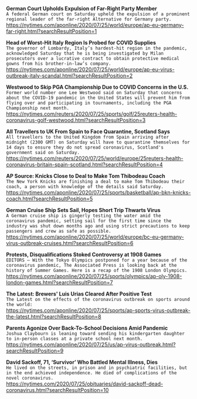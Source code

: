 **German Court Upholds Expulsion of Far-Right Party Member**\
`A federal German court on Saturday upheld the expulsion of a prominent regional leader of the far-right Alternative for Germany party.`\
https://nytimes.com/aponline/2020/07/25/world/europe/ap-eu-germany-far-right.html?searchResultPosition=1

**Head of Worst-Hit Italy Region Is Probed for COVID Supplies**\
`The governor of Lombardy, Italy’s hardest-hit region in the pandemic, acknowledged Saturday that he is being investigated by Milan prosecutors over a lucrative contract to obtain protective medical gowns from his brother-in-law’s company. `\
https://nytimes.com/aponline/2020/07/25/world/europe/ap-eu-virus-outbreak-italy-scandal.html?searchResultPosition=2

**Westwood to Skip PGA Championship Due to COVID Concerns in the U.S.**\
`Former world number one Lee Westwood said on Saturday that concerns about the COVID-19 pandemic in the United States will prevent him from flying over and participating in tournaments, including the PGA Championship next month.`\
https://nytimes.com/reuters/2020/07/25/sports/golf/25reuters-health-coronavirus-golf-westwood.html?searchResultPosition=3

**All Travellers to UK From Spain to Face Quarantine, Scotland Says**\
`All travellers to the United Kingdom from Spain arriving after midnight (2300 GMT) on Saturday will have to quarantine themselves for 14 days to ensure they do not spread coronavirus, Scotland's government said on Saturday.`\
https://nytimes.com/reuters/2020/07/25/world/europe/25reuters-health-coronavirus-britain-spain-scotland.html?searchResultPosition=4

**AP Source: Knicks Close to Deal to Make Tom Thibodeau Coach**\
`The New York Knicks are finishing a deal to make Tom Thibodeau their coach, a person with knowledge of the details said Saturday.`\
https://nytimes.com/aponline/2020/07/25/sports/basketball/ap-bkn-knicks-coach.html?searchResultPosition=5

**German Cruise Ship Sets Sail, Hopes Short Trip Thwarts Virus**\
`A German cruise ship is gingerly testing the water amid the coronavirus pandemic, setting sail for the first time since the industry was shut down months ago and using strict precautions to keep passengers and crew as safe as possible.`\
https://nytimes.com/aponline/2020/07/25/world/europe/bc-eu-germany-virus-outbreak-cruises.html?searchResultPosition=6

**Protests, Disqualifications Stoked Controversy at 1908 Games**\
`EDITORS — With the Tokyo Olympics postponed for a year because of the coronavirus pandemic, The Associated Press is looking back at the history of Summer Games. Here is a recap of the 1908 London Olympics. `\
https://nytimes.com/aponline/2020/07/25/sports/olympics/ap-oly-1908-london-games.html?searchResultPosition=7

**The Latest: Brewers' Luis Urias Cleared After Positive Test**\
`The Latest on the effects of the coronavirus outbreak on sports around the world:`\
https://nytimes.com/aponline/2020/07/25/sports/ap-sports-virus-outbreak-the-latest.html?searchResultPosition=8

**Parents Agonize Over Back-To-School Decisions Amid Pandemic**\
`Joshua Claybourn is leaning toward sending his kindergarten daughter to in-person classes at a private school next month.`\
https://nytimes.com/aponline/2020/07/25/us/ap-virus-outbreak.html?searchResultPosition=9

**David Sackoff, 71, ‘Survivor’ Who Battled Mental Illness, Dies**\
`He lived on the streets, in prison and in psychiatric facilities, but in the end achieved independence. He died of complications of the novel coronavirus.`\
https://nytimes.com/2020/07/25/obituaries/david-sackoff-dead-coronavirus.html?searchResultPosition=10

